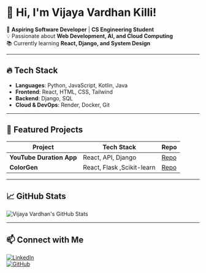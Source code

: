 # 👋 Hi, I'm Vijaya Vardhan Killi!

🚀 **Aspiring Software Developer** | **CS Engineering Student**  
💡 Passionate about **Web Development, AI, and Cloud Computing**  
📚 Currently learning **React, Django, and System Design**  

---

## 🔥 **Tech Stack**
- **Languages**: Python, JavaScript, Kotlin, Java  
- **Frontend**: React, HTML, CSS, Tailwind  
- **Backend**: Django, SQL  
- **Cloud & DevOps**: Render, Docker, Git  

---

## 📌 **Featured Projects**

| Project | Tech Stack | Repo |
|---------|-----------|------|
| **YouTube Duration App** | React, API, Django | [Repo](https://github.com/vijayvardhan-killi/Youtube-Playlist-Duration-Checker) |
| **ColorGen** | React, Flask ,Scikit-learn | [Repo](https://github.com/vijayvardhan-killi/ColorGen) |

---

## 📈 **GitHub Stats**

![Vijaya Vardhan's GitHub Stats](https://github-readme-stats.vercel.app/api?username=vijayvardhan-killi&show_icons=true&theme=dark)






---

## 📫 **Connect with Me**

[![LinkedIn](https://img.shields.io/badge/LinkedIn-Profile-blue?style=flat&logo=linkedin)](https://www.linkedin.com/in/vijayvardhan-killi)  
[![GitHub](https://img.shields.io/badge/GitHub-Profile-black?style=flat&logo=github)](https://github.com/vijayvardhan-killi)


